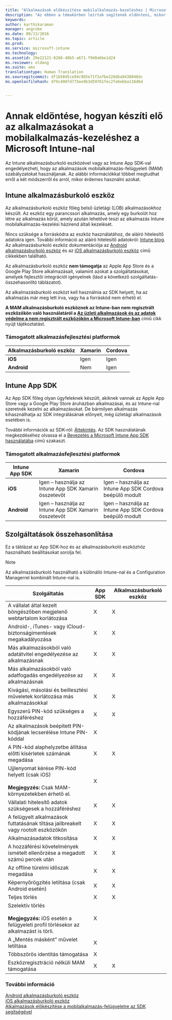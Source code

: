 ```yaml
---
title: "Alkalmazások előkészítése mobilalkalmazás-kezeléshez | Microsoft Intune"
description: "Az ebben a témakörben leírtak segítenek eldönteni, mikor használja az Alkalmazásburkoló eszközt és az App SDK-t arra, hogy engedélyezze az egyéni, üzletági alkalmazások számára a mobilalkalmazás-kezelési szabályzatok használatát."
keywords: 
author: karthikaraman
manager: angrobe
ms.date: 09/13/2016
ms.topic: article
ms.prod: 
ms.service: microsoft-intune
ms.technology: 
ms.assetid: 29e22121-8268-48b5-a671-f940a6be1d24
ms.reviewer: oldang
ms.suite: ems
translationtype: Human Translation
ms.sourcegitcommit: df1b58d5ce94c985e71f3afbe228dba9438040dc
ms.openlocfilehash: d79c498fd775ee9b3d59761fec2fe6ebba116d6d


---
```


# Annak eldöntése, hogyan készíti elő az alkalmazásokat a mobilalkalmazás-kezeléshez a Microsoft Intune-nal
Az Intune alkalmazásburkoló eszközével vagy az Intune App SDK-val engedélyezheti, hogy az alkalmazások mobilalkalmazás-felügyeleti (MAM) szabályzatokat használjanak. Az alábbi információkkal többet megtudhat erről a két módszerről és arról, mikor érdemes használni azokat.

## Intune alkalmazásburkoló eszköz
Az alkalmazásburkoló eszköz főleg belső üzletági (LOB) alkalmazásokhoz készült. Az eszköz egy parancssori alkalmazás, amely egy burkolót hoz létre az alkalmazás körül, amely azután lehetővé teszi az alkalmazás Intune mobilalkalmazás-kezelési házirend általi kezelését. 

Nincs szüksége a forráskódra az eszköz használatához, de aláíró hitelesítő adatokra igen.  További információ az aláíró hitelesítő adatokról: [Intune blog](https://blogs.technet.microsoft.com/enterprisemobility/2015/02/25/how-to-obtain-the-prerequisites-for-the-intune-app-wrapping-tool-for-ios/). Az alkalmazásburkoló eszköz dokumentációja az [Android alkalmazásburkoló eszköz](prepare-android-apps-for-mobile-application-management-with-the-microsoft-intune-app-wrapping-tool.md) és az [iOS alkalmazásburkoló eszköz](prepare-ios-apps-for-mobile-application-management-with-the-microsoft-intune-app-wrapping-tool.md) című cikkekben található.

Az alkalmazásburkoló eszköz **nem támogatja** az Apple App Store és a Google Play Store alkalmazásait, valamint azokat a szolgáltatásokat, amelyek fejlesztői integrációt igényelnek (lásd a következő szolgáltatás-összehasonlító táblázatot).

Az alkalmazásburkoló eszközt kell használnia az SDK helyett, ha az alkalmazás már meg lett írva, vagy ha a forráskód nem érhető el.

**A MAM alkalmazásburkoló eszköznek az Intune-ban nem regisztrált eszközökön való használatáról a [Az üzleti alkalmazások és az adatok védelme a nem regisztrált eszközökön a Microsoft Intune-ban](protect-line-of-business-apps-and-data-on-devices-not-enrolled-in-microsoft-intune.md)** című cikk nyújt tájékoztatást.

### Támogatott alkalmazásfejlesztési platformok

|**Alkalmazásburkoló eszköz** | **Xamarin** |**Cordova** |
|------|----|----|
|**iOS** |Igen|Igen|
|**Android**| Nem |Igen|

## Intune App SDK
Az App SDK főleg olyan ügyfeleknek készült, akiknek vannak az Apple App Store vagy a Google Play Store áruházban alkalmazásai, és az Intune-nal szeretnék kezelni az alkalmazásokat. De bármilyen alkalmazás kihasználhatja az SDK integrálásának előnyeit, még üzletági alkalmazások esetében is.

További információk az SDK-ról: [Áttekintés](/intune/develop/intune-app-sdk). Az SDK használatának megkezdéséhez olvassa el a [Bevezetés a Microsoft Intune App SDK használatába](/intune/develop/intune-app-sdk-get-started) című szakaszt.

### Támogatott alkalmazásfejlesztési platformok

|**Intune App SDK** |**Xamarin** |**Cordova**
|------|----|----|
|**iOS**|Igen – használja az Intune App SDK Xamarin összetevőt|Igen – használja az Intune App SDK Cordova beépülő modult|
|**Android**| Igen – használja az Intune App SDK Xamarin összetevőt|Igen – használja az Intune App SDK Cordova beépülő modult|

## Szolgáltatások összehasonlítása
Ez a táblázat az App SDK-hoz és az alkalmazásburkoló eszközhöz használható beállításokat sorolja fel.

> [!NOTE]
> Az alkalmazásburkoló használható a különálló Intune-nal és a Configuration Managerrel kombinált Intune-nal is.

|Szolgáltatás|App SDK|Alkalmazásburkoló eszköz|
|-----------|---------------------|-----------|
|A vállalat által kezelt böngészőben megjelenő webtartalom korlátozása|X|X|
|Android-, iTunes- vagy iCloud-biztonságimentések megakadályozása|X|X|
|Más alkalmazásokból való adatátvitel engedélyezése az alkalmazásnak|X|X|
|Más alkalmazásokból való adatfogadás engedélyezése az alkalmazásnak|X|X|
|Kivágási, másolási és beillesztési műveletek korlátozása más alkalmazásokkal|X|X|
|Egyszerű PIN-kód szükséges a hozzáféréshez|X|X|
|Az alkalmazások beépített PIN-kódjának lecserélése Intune PIN-kóddal|X||
|A PIN-kód alaphelyzetbe állítása előtti kísérletek számának megadása|X|X|
|Ujjlenyomat kérése PIN-kód helyett (csak iOS)<br></br>**Megjegyzés:** Csak MAM-környezetekben érhető el.|X||
|Vállalati hitelesítő adatok szükségesek a hozzáféréshez|X|X|
|A felügyelt alkalmazások futtatásának tiltása jailbreakelt vagy rootolt eszközökön|X|X|
|Alkalmazásadatok titkosítása|X|X|
|A hozzáférési követelmények ismételt ellenőrzése a megadott számú percek után|X|X|
|Az offline türelmi időszak megadása|X|X|
|Képernyőrögzítés letiltása (csak Android esetén)|X|X|
|Teljes törlés|X|X|
|Szelektív törlés <br></br>**Megjegyzés:** iOS esetén a felügyeleti profil törlésekor az alkalmazást is törli.|X||
|A „Mentés másként” művelet letiltása |X||
|Többszörös identitás támogatása|X||
|Eszközregisztráció nélküli MAM támogatása|X|X|
### További információ

[Android alkalmazásburkoló eszköz](prepare-android-apps-for-mobile-application-management-with-the-microsoft-intune-app-wrapping-tool.md)</br>
[iOS alkalmazásburkoló eszköz](prepare-ios-apps-for-mobile-application-management-with-the-microsoft-intune-app-wrapping-tool.md)</br>
[Alkalmazások előkészítése a mobilalkalmazás-felügyeletre az SDK segítségével](use-the-sdk-to-enable-apps-for-mobile-application-management.md)



<!--HONumber=Sep16_HO4-->



